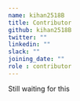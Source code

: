 ```yaml
---
name: kihan2518B
title: Contributor
github: kihan2518B
twitter: ""
linkedin: ""
slack: ""
joining_date: ""
role : contributor
---
```


Still waiting for this
